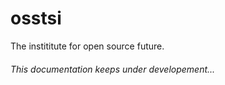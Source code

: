 # osstsi
The instititute for open source future.
<h6>This documentation keeps under developement...</h6>
